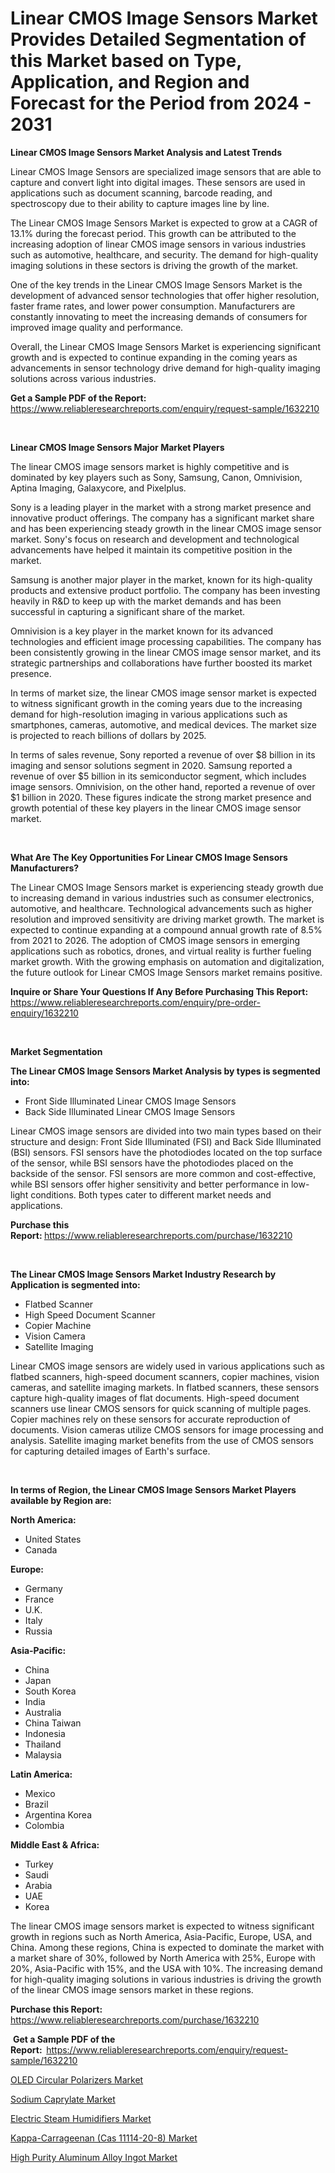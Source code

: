 <p><h1>Linear CMOS Image Sensors Market Provides Detailed Segmentation of this Market based on Type, Application, and Region and Forecast for the Period from 2024 - 2031</h1></p><p><strong>Linear CMOS Image Sensors Market Analysis and Latest Trends</strong></p>
<p><p>Linear CMOS Image Sensors are specialized image sensors that are able to capture and convert light into digital images. These sensors are used in applications such as document scanning, barcode reading, and spectroscopy due to their ability to capture images line by line.</p><p>The Linear CMOS Image Sensors Market is expected to grow at a CAGR of 13.1% during the forecast period. This growth can be attributed to the increasing adoption of linear CMOS image sensors in various industries such as automotive, healthcare, and security. The demand for high-quality imaging solutions in these sectors is driving the growth of the market.</p><p>One of the key trends in the Linear CMOS Image Sensors Market is the development of advanced sensor technologies that offer higher resolution, faster frame rates, and lower power consumption. Manufacturers are constantly innovating to meet the increasing demands of consumers for improved image quality and performance.</p><p>Overall, the Linear CMOS Image Sensors Market is experiencing significant growth and is expected to continue expanding in the coming years as advancements in sensor technology drive demand for high-quality imaging solutions across various industries.</p></p>
<p><strong>Get a Sample PDF of the Report:&nbsp;</strong> <a href="https://www.reliableresearchreports.com/enquiry/request-sample/1632210">https://www.reliableresearchreports.com/enquiry/request-sample/1632210</a></p>
<p>&nbsp;</p>
<p><strong>Linear CMOS Image Sensors Major Market Players</strong></p>
<p><p>The linear CMOS image sensors market is highly competitive and is dominated by key players such as Sony, Samsung, Canon, Omnivision, Aptina Imaging, Galaxycore, and Pixelplus. </p><p>Sony is a leading player in the market with a strong market presence and innovative product offerings. The company has a significant market share and has been experiencing steady growth in the linear CMOS image sensor market. Sony's focus on research and development and technological advancements have helped it maintain its competitive position in the market. </p><p>Samsung is another major player in the market, known for its high-quality products and extensive product portfolio. The company has been investing heavily in R&D to keep up with the market demands and has been successful in capturing a significant share of the market.</p><p>Omnivision is a key player in the market known for its advanced technologies and efficient image processing capabilities. The company has been consistently growing in the linear CMOS image sensor market, and its strategic partnerships and collaborations have further boosted its market presence.</p><p>In terms of market size, the linear CMOS image sensor market is expected to witness significant growth in the coming years due to the increasing demand for high-resolution imaging in various applications such as smartphones, cameras, automotive, and medical devices. The market size is projected to reach billions of dollars by 2025.</p><p>In terms of sales revenue, Sony reported a revenue of over $8 billion in its imaging and sensor solutions segment in 2020. Samsung reported a revenue of over $5 billion in its semiconductor segment, which includes image sensors. Omnivision, on the other hand, reported a revenue of over $1 billion in 2020. These figures indicate the strong market presence and growth potential of these key players in the linear CMOS image sensor market.</p></p>
<p>&nbsp;</p>
<p><strong>What Are The Key Opportunities For Linear CMOS Image Sensors Manufacturers?</strong></p>
<p><p>The Linear CMOS Image Sensors market is experiencing steady growth due to increasing demand in various industries such as consumer electronics, automotive, and healthcare. Technological advancements such as higher resolution and improved sensitivity are driving market growth. The market is expected to continue expanding at a compound annual growth rate of 8.5% from 2021 to 2026. The adoption of CMOS image sensors in emerging applications such as robotics, drones, and virtual reality is further fueling market growth. With the growing emphasis on automation and digitalization, the future outlook for Linear CMOS Image Sensors market remains positive.</p></p>
<p><strong>Inquire or Share Your Questions If Any Before Purchasing This Report:</strong> <a href="https://www.reliableresearchreports.com/enquiry/pre-order-enquiry/1632210">https://www.reliableresearchreports.com/enquiry/pre-order-enquiry/1632210</a></p>
<p>&nbsp;</p>
<p><strong>Market Segmentation</strong></p>
<p><strong>The Linear CMOS Image Sensors Market Analysis by types is segmented into:</strong></p>
<p><ul><li>Front Side Illuminated Linear CMOS Image Sensors</li><li>Back Side Illuminated Linear CMOS Image Sensors</li></ul></p>
<p><p>Linear CMOS image sensors are divided into two main types based on their structure and design: Front Side Illuminated (FSI) and Back Side Illuminated (BSI) sensors. FSI sensors have the photodiodes located on the top surface of the sensor, while BSI sensors have the photodiodes placed on the backside of the sensor. FSI sensors are more common and cost-effective, while BSI sensors offer higher sensitivity and better performance in low-light conditions. Both types cater to different market needs and applications.</p></p>
<p><strong>Purchase this Report:&nbsp;</strong><a href="https://www.reliableresearchreports.com/purchase/1632210">https://www.reliableresearchreports.com/purchase/1632210</a></p>
<p>&nbsp;</p>
<p><strong>The Linear CMOS Image Sensors Market Industry Research by Application is segmented into:</strong></p>
<p><ul><li>Flatbed Scanner</li><li>High Speed Document Scanner</li><li>Copier Machine</li><li>Vision Camera</li><li>Satellite Imaging</li></ul></p>
<p><p>Linear CMOS image sensors are widely used in various applications such as flatbed scanners, high-speed document scanners, copier machines, vision cameras, and satellite imaging markets. In flatbed scanners, these sensors capture high-quality images of flat documents. High-speed document scanners use linear CMOS sensors for quick scanning of multiple pages. Copier machines rely on these sensors for accurate reproduction of documents. Vision cameras utilize CMOS sensors for image processing and analysis. Satellite imaging market benefits from the use of CMOS sensors for capturing detailed images of Earth's surface.</p></p>
<p>&nbsp;</p>
<p><strong>In terms of Region, the Linear CMOS Image Sensors Market Players available by Region are:</strong></p>
<p>
    <p> <strong> North America: </strong>
        <ul>
            <li>United States</li>
            <li>Canada</li>
        </ul>
        </p> 
    <p> <strong> Europe: </strong>
        <ul>
            <li>Germany</li>
            <li>France</li>
            <li>U.K.</li>
            <li>Italy</li>
            <li>Russia</li>
        </ul>
        </p> 
    <p> <strong> Asia-Pacific: </strong>
        <ul>
            <li>China</li>
            <li>Japan</li>
            <li>South Korea</li>
            <li>India</li>
            <li>Australia</li>
            <li>China Taiwan</li>
            <li>Indonesia</li>
            <li>Thailand</li>
            <li>Malaysia</li>
        </ul>
        </p> 
    <p> <strong> Latin America: </strong>
        <ul>
            <li>Mexico</li>
            <li>Brazil</li>
            <li>Argentina Korea</li>
            <li>Colombia</li>
        </ul>
        </p> 
    <p> <strong> Middle East & Africa: </strong>
        <ul>
            <li>Turkey</li>
            <li>Saudi</li>
            <li>Arabia</li>
            <li>UAE</li>
            <li>Korea</li>
        </ul>
    </p>
    </p>
<p><p>The linear CMOS image sensors market is expected to witness significant growth in regions such as North America, Asia-Pacific, Europe, USA, and China. Among these regions, China is expected to dominate the market with a market share of 30%, followed by North America with 25%, Europe with 20%, Asia-Pacific with 15%, and the USA with 10%. The increasing demand for high-quality imaging solutions in various industries is driving the growth of the linear CMOS image sensors market in these regions.</p></p>
<p><strong>Purchase this Report: </strong><a href="https://www.reliableresearchreports.com/purchase/1632210">https://www.reliableresearchreports.com/purchase/1632210</a></p>
<p>&nbsp;<strong>Get a Sample PDF of the Report:&nbsp;&nbsp;</strong><a href="https://www.reliableresearchreports.com/enquiry/request-sample/1632210">https://www.reliableresearchreports.com/enquiry/request-sample/1632210</a></p>
<p><strong></strong></p>
<p><p><a href="https://github.com/changoleonlaverguenzanoexiste/Market-Research-Report-List-2/blob/main/oled-circular-polarizers-market.md">OLED Circular Polarizers Market</a></p><p><a href="https://view.publitas.com/reportprime-1/global-sodium-caprylate-market-size-and-market-trends-insights-and-projections-from-2024-to-2031/">Sodium Caprylate Market</a></p><p><a href="https://view.publitas.com/reportprime-1/electric-steam-humidifiers-market-growth-market-trends-covid-19-impact-and-forecasts-for-period-from-2024-2031/">Electric Steam Humidifiers Market</a></p><p><a href="https://picayune-night-cbd.notion.site/Kappa-Carrageenan-Cas-11114-20-8-Market-Provides-a-Comprehensive-Analysis-Including-a-Macro-Overvi-c9be203a2b654393bb5642340678d1c5">Kappa-Carrageenan (Cas 11114-20-8) Market</a></p><p><a href="https://github.com/dimitrishawkinswaynenp91rgz/Market-Research-Report-List-1/blob/main/high-purity-aluminum-alloy-ingot-market.md">High Purity Aluminum Alloy Ingot Market</a></p></p>
